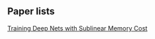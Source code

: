 ## Paper lists

[Training Deep Nets with Sublinear Memory Cost](training-deep-nets-with-sublinear-memory-cost.md)